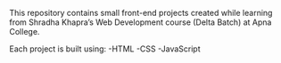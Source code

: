 This repository contains small front-end projects created while learning from Shradha Khapra’s Web Development course (Delta Batch) at Apna College.

Each project is built using:
-HTML
-CSS
-JavaScript
